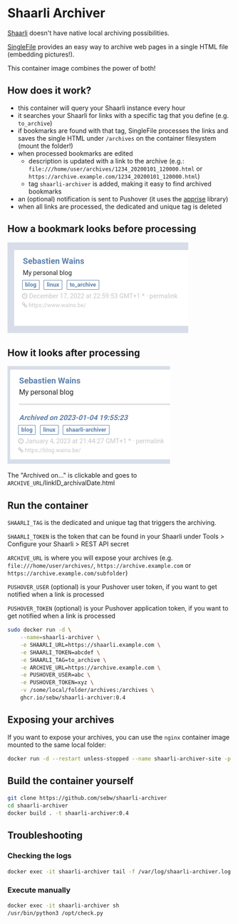 # Shaarli Archiver

[Shaarli](https://github.com/shaarli/Shaarli) doesn't have native local archiving possibilities.

[SingleFile](https://github.com/gildas-lormeau/SingleFile) provides an easy way to archive web pages in a single HTML file (embedding pictures!).

This container image combines the power of both!

## How does it work?

- this container will query your Shaarli instance every hour
- it searches your Shaarli for links with a specific tag that you define (e.g. `to_archive`)
- if bookmarks are found with that tag, SingleFile processes the links and saves the single HTML under `/archives` on the container filesystem (mount the folder!)
- when processed bookmarks are edited
  - description is updated with a link to the archive (e.g.: `file:///home/user/archives/1234_20200101_120000.html` or `https://archive.example.com/1234_20200101_120000.html`)
  - tag `shaarli-archiver` is added, making it easy to find archived bookmarks
- an (optional) notification is sent to Pushover (it uses the [apprise](https://github.com/caronc/apprise) library)
- when all links are processed, the dedicated and unique tag is deleted

## How a bookmark looks before processing

![](https://raw.githubusercontent.com/sebw/shaarli-archiver/master/screenshots/before.png)

## How it looks after processing

![](https://raw.githubusercontent.com/sebw/shaarli-archiver/master/screenshots/after.png)

The "Archived on..." is clickable and goes to `ARCHIVE_URL`/linkID_archivalDate.html

## Run the container

`SHAARLI_TAG` is the dedicated and unique tag that triggers the archiving.

`SHAARLI_TOKEN` is the token that can be found in your Shaarli under Tools > Configure your Shaarli > REST API secret

`ARCHIVE_URL` is where you will expose your archives (e.g. `file:///home/user/archives/`, `https://archive.example.com` or `https://archive.example.com/subfolder`)

`PUSHOVER_USER` (optional) is your Pushover user token, if you want to get notified when a link is processed

`PUSHOVER_TOKEN` (optional) is your Pushover application token, if you want to get notified when a link is processed

```bash
sudo docker run -d \
    --name=shaarli-archiver \
    -e SHAARLI_URL=https://shaarli.example.com \
    -e SHAARLI_TOKEN=abcdef \
    -e SHAARLI_TAG=to_archive \
    -e ARCHIVE_URL=https://archive.example.com \
    -e PUSHOVER_USER=abc \
    -e PUSHOVER_TOKEN=xyz \
    -v /some/local/folder/archives:/archives \
    ghcr.io/sebw/shaarli-archiver:0.4
```

## Exposing your archives

If you want to expose your archives, you can use the `nginx` container image mounted to the same local folder:

```bash
docker run -d --restart unless-stopped --name shaarli-archiver-site -p 80:80 -v /some/local/folder/archives:/usr/share/nginx/html:ro -d nginx
```

## Build the container yourself

```bash
git clone https://github.com/sebw/shaarli-archiver
cd shaarli-archiver
docker build . -t shaarli-archiver:0.4
```

## Troubleshooting

### Checking the logs

```bash
docker exec -it shaarli-archiver tail -f /var/log/shaarli-archiver.log
```

### Execute manually

```bash
docker exec -it shaarli-archiver sh
/usr/bin/python3 /opt/check.py
```
